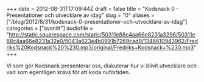 +++
date = 2012-08-31T17:09:44Z
draft = false
title = "Kodsnack 0 - Presentationer och utvecklare av idag"
slug = "0"
aliases = ["/blog/2012/8/31/kodsnack-0-presentationer-och-utvecklare-av-idag"]
categories = ["avsnitt"]
audiofile = "http://static.squarespace.com/static/50311e88c4aa66e8231a3296/50311e88c4aa66e8231a32a0/5043a623e4b0991b7269cad9/1346610943962/Fredriks%20Kodsnack%20%230.mp3/original/Fredriks+Kodsnack+%230.mp3"
+++

Vi som gör Kodsnack presenterar oss, diskuterar hur vi blivit utvecklare och vad som egentligen krävs för att koda nuförtiden.

